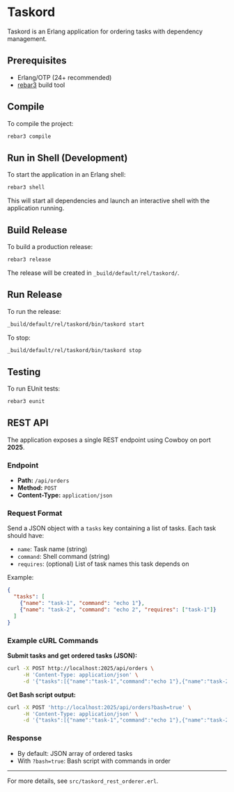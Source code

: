 # Taskord

Taskord is an Erlang application for ordering tasks with dependency management.

## Prerequisites
- Erlang/OTP (24+ recommended)
- [rebar3](https://www.rebar3.org/) build tool

## Compile
To compile the project:

```bash
rebar3 compile
```

## Run in Shell (Development)
To start the application in an Erlang shell:

```bash
rebar3 shell
```

This will start all dependencies and launch an interactive shell with the application running.

## Build Release
To build a production release:

```bash
rebar3 release
```

The release will be created in `_build/default/rel/taskord/`.

## Run Release
To run the release:

```bash
_build/default/rel/taskord/bin/taskord start
```

To stop:

```bash
_build/default/rel/taskord/bin/taskord stop
```

## Testing
To run EUnit tests:

```bash
rebar3 eunit
```

## REST API

The application exposes a single REST endpoint using Cowboy on port **2025**.

### Endpoint
- **Path:** `/api/orders`
- **Method:** `POST`
- **Content-Type:** `application/json`

### Request Format
Send a JSON object with a `tasks` key containing a list of tasks. Each task should have:
- `name`: Task name (string)
- `command`: Shell command (string)
- `requires`: (optional) List of task names this task depends on

Example:
```json
{
  "tasks": [
    {"name": "task-1", "command": "echo 1"},
    {"name": "task-2", "command": "echo 2", "requires": ["task-1"]}
  ]
}
```

### Example cURL Commands

**Submit tasks and get ordered tasks (JSON):**
```bash
curl -X POST http://localhost:2025/api/orders \
     -H 'Content-Type: application/json' \
     -d '{"tasks":[{"name":"task-1","command":"echo 1"},{"name":"task-2","command":"echo 2","requires":["task-1"]}]}'
```

**Get Bash script output:**
```bash
curl -X POST 'http://localhost:2025/api/orders?bash=true' \
     -H 'Content-Type: application/json' \
     -d '{"tasks":[{"name":"task-1","command":"echo 1"},{"name":"task-2","command":"echo 2","requires":["task-1"]}]}'
```

### Response
- By default: JSON array of ordered tasks
- With `?bash=true`: Bash script with commands in order

---
For more details, see `src/taskord_rest_orderer.erl`.
